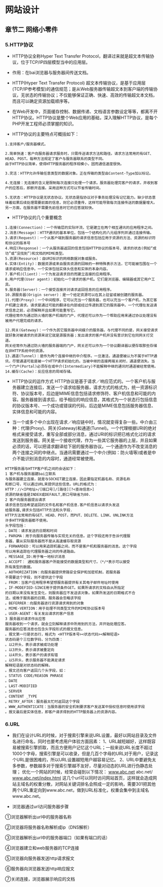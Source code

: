 # 网站设计
## 章节二 网络小零件
### 5.HTTP协议
- HTTP协议全称Hyper Text Transfer Protocol，翻译过来就是超文本传输协议，位于TCP/IP四层模型当中的应用层。

- 作用：在bai浏览器与服务器间传送文档。

- HTTP(Hyper Text Transfer Protocol) 超文本传输协议，是基于应用层(TCP/IP参考模型)的通信规范；是从Web服务器传输超文本到客户端的传输协议，无状态的传输协议；不仅能够保证正确、快速、高效的传输超文本文档，而且可以确定资源加载顺序等。

- 在Web开发中，页面缓存控制、数据传递、文档语言参数设定等等，都离不开HTTP协议。HTTP协议是整个Web应用的基础，深入理解HTTP协议，是每个PHP开发工程师必须掌握的知识。
- HTTP协议的主要特点可概括如下：
 ```
1.支持客户/服务器模式。

2.简单快速：客户向服务器请求服务时，只需传送请求方法和路径。请求方法常用的有GET、HEAD、POST。每种方法规定了客户与服务器联系的类型不同。
由于HTTP协议简单，使得HTTP服务器的程序规模小，因而通信速度很快。

3.灵活：HTTP允许传输任意类型的数据对象。正在传输的类型由Content-Type加以标记。

4.无连接：无连接的含义是限制每次连接只处理一个请求。服务器处理完客户的请求，并收到客户的应答后，即断开连接。采用这种方式可以节省传输时间。

5.无状态：HTTP协议是无状态协议。无状态是指协议对于事务处理没有记忆能力。缺少状态意味着如果后续处理需要前面的信息，则它必须重传，这样可能导致每次连接传送的数据量增大。另一方面，在服务器不需要先前信息时它的应答就较快。
```

-  HTTP协议的几个重要概念
```
1.连接(Connection)：一个传输层的实际环流，它是建立在两个相互通讯的应用程序之间。
2.消息(Message)：HTTP通讯的基本单位，包括一个结构化的八元组序列并通过连接传输。
3.请求(Request)：一个从客户端到服务器的请求信息包括应用于资源的方法、资源的标识符和协议的版本号
4.响应(Response)：一个从服务器返回的信息包括HTTP协议的版本号、请求的状态(例如“成功”或“没找到”)和文档的MIME类型。
5.资源(Resource)：由URI标识的网络数据对象或服务。
6.实体(Entity)：数据资源或来自服务资源的回映的一种特殊表示方法，它可能被包围在一个请求或响应信息中。一个实体包括实体头信息和实体的本身内容。
7.客户机(Client)：一个为发送请求目的而建立连接的应用程序。
8.用户代理(User agent)：初始化一个请求的客户机。它们是浏览器、编辑器或其它用户工具。
9.服务器(Server)：一个接受连接并对请求返回信息的应用程序。
10.源服务器(Origin server)：是一个给定资源可以在其上驻留或被创建的服务器。
11.代理(Proxy)：一个中间程序，它可以充当一个服务器，也可以充当一个客户机，为其它客户机建立请求。请求是通过可能的翻译在内部或经过传递到其它的服务器中。一个代理在发送请求信息之前，必须解释并且如果可能重写它。
代理经常作为通过防火墙的客户机端的门户，代理还可以作为一个帮助应用来通过协议处理没有被用户代理完成的请求。

12.网关(Gateway)：一个作为其它服务器中间媒介的服务器。与代理不同的是，网关接受请求就好象对被请求的资源来说它就是源服务器；发出请求的客户机并没有意识到它在同网关打交道。
网关经常作为通过防火墙的服务器端的门户，网关还可以作为一个协议翻译器以便存取那些存储在非HTTP系统中的资源。
13.通道(Tunnel)：是作为两个连接中继的中介程序。一旦激活，通道便被认为不属于HTTP通讯，尽管通道可能是被一个HTTP请求初始化的。当被中继的连接两端关闭时，通道便消失。当一个门户(Portal)必须存在或中介(Intermediary)不能解释中继的通讯时通道被经常使用。
14.缓存(Cache)：反应信息的局域存储。
```
-  HTTP协议的运作方式
HTTP协议是基于请求／响应范式的。一个客户机与服务器建立连接后，发送一个请求给服务器，请求方式的格式为，统一资源标识符、协议版本号，后边是MIME信息包括请求修饰符、客户机信息和可能的内容。服务器接到请求后，给予相应的响应信息，其格式为一个状态行包括信息的协议版本号、一个成功或错误的代码，后边是MIME信息包括服务器信息、实体信息和可能的内容。

- 当一个或多个中介出现在请求／响应链中时，情况就变得复杂一些。中介由三种：代理(Proxy)、网关(Gateway)和通道(Tunnel)。一个代理根据URI的绝对格式来接受请求，重写全部或部分消息，通过URI的标识把已格式化过的请求发送到服务器。网关是一个接收代理，作为一些其它服务器的上层，并且如果必须的话，可以把请求翻译给下层的服务器协议。一个通道作为不改变消息的两个连接之间的中继点。当通讯需要通过一个中介(例如：防火墙等)或者是中介不能识别消息的内容时，通道经常被使用。
```
HTTP服务器与HTTP客户机之间的会话如下：
1 客户机与服务器建bai立联系
与服务器建立连接，就是与SOCKET建立连接，因此要指定机器名称、资源名称
和断口号，可以通过URL来提供这些信息。URL的格式为：
HTTP：//<IP地址>/[端口号]/[路径][?<查询信息>]
资源的缺省值是INDEX或DEFAULT,断口号缺省为80.
2 客户向服务器提出请求
请求信息包括希望返回的文件名和客户机信息.客户机信息以请求头发送
给服务器,请求头包括HTTP方法和头字段.
HTTP方法常用的有GET、HEAD、POST，而PUT、DELETE、LINK、UNLINK方法
许多HTTP服务器都不使用。
头字段包括：
。DATE：请求发送的日期和时间
。PARGMA：用于向服务器传输与实现无关的信息。这个字段还用于告诉代理服
务器，要从实际服务器而不是从高速缓存取资源
。FORWARDED：可以用来追踪机器之间，而不是客户机和服务器的消息。这个字段
可以用来追踪在代理服务器之间的传递路由。
。MESSAGE_ID:用于唯一地标识消息
。ACCEPT： 通知服务器客户所能接受的数据类型和尺寸。（*/*表示可以接受
所有类型的数据。
。AOTHORIZATION：向服务器提供旁路安全保护和加密机制，若服务器
不需要这个字段，则不提供这个字段
。FROM：当客户应用程序希望想服务器提供有关其电子邮件地址时使用
。IF-MODEFIED-SINCE用于提供条件GET。如果所请求的文档自从所指定
的日期以来没有发生变化，则服务器应不发送该对象。如果所发送的日期格式不合
法，或晚于服务器的日期，服务器会忽略该字段
。BEFERRER：向服务器进行资源请求用到的对象
。MIME-VERTION：用于处理不同类型文件的MIME协议版本号
。USER-AGENT：有关发出请求的客户信息
3 服务器对请求作出应答
服务器收到一个请求，就会立刻解释请求中所用到的方法，并开始处理应答。
服务器的应答消息也包含头字段形式的报文信息。
。报文第一行是状态行，格式为 <HTTP版本号><状态代码><解释短语>
状态码是个三位数字码，分为四类：
。以2开头，表示请求被成功处理
。以3开头，表示请求被重定向
。以4开头，表示客户的请求有错
。以5开头，表示服务器不能满足请求
解释短语是对状态码的解释。
。报文还向客户返回几个头字段，如：
。STATUS CODE/REASON PHRASE
。DATE
。LAST-MODIFIED
。SERVER
。CONTENT _TYPE
。RETRY_AFTER：服务器太忙时返回这个字段
。WWW_AUTHENTICATE：当服务器的安全机制要求客户发送某中授权信息时使用该字段
。报文最后是实体信息，即客户请求得到的HTTP服务器上的资源内容。
```

### 6.URL
   - 我们在设计URL的时候，对于搜索引擎来说URL设置，最好以网站目录及文件名进行命名，同时也要考虑用户体验方面因素：
       1、URL越短越好，这样既容易被搜索引擎抓取，而且方便用户记忆这个URL；一般来说URL长度不超过1000个字母，搜索引擎是可以收录，但是几百个字母的URL对于用户，记录这个URL是很困难的，所以URL设置越短用户越容易记忆。
       2、URL中要避免太多参数，参数越多对于搜索引擎越不友好，尽量对动态的URL进行伪静态处理；
       优化一个网站的时候，经常会碰到以下情况：
        www.abc.net
        abc.net/
        www.abc.net/index.html
        这几个url可以同时访问网站首页，这样就会造成网站主域名的权重分散，对网站关键词排名会照成一定的影响，需要301把其他两个URL重定向到www.abc.net，做到URL标准化，权重会集中到主域名www.abc.net。

- 浏览器通过url访问服务器步骤

①浏览器解析出url中的服务器名称

②浏览器将服务器名称解析成ip（DNS解析）

③浏览器解析出url中的服务器端口（如果有端口的话）

④浏览器建立和web服务器的TCP连接

⑤浏览器向服务器发送http请求报文

⑥服务器向浏览器发送http响应报文

⑦关闭连接，浏览器展示响应的文档
